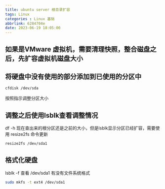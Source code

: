 ```yaml
---
title: ubuntu server 根目录扩容
tags: Linux
categories : Linux 基础
abbrlink: 6284704e
date: 2023-06-19 18:05:00
---
```


## 如果是VMware 虚拟机，需要清理快照，整合磁盘之后，先扩容虚拟机磁盘大小

## 将硬盘中没有使用的部分添加到已使用的分区中

```bash
cfdisk /dev/sda
```

按照指示调整分区大小

## 调整之后使用lsblk查看调整情况

df -h 现在查出来的根分区还是之前的大小，但是lsblk显示分区已经扩容，需要使用 resize2fs 命令更新

```bash
resize2fs /dev/sda1
```

## 格式化硬盘

lsblk -f 查看 /dev/sda1 有没有文件系统格式

```bash
sudo mkfs -t ext4 /dev/sda1
```
